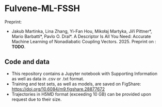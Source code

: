 # Fulvene-ML-FSSH

Preprint:
- Jakub Martinka, Lina Zhang, Yi-Fan Hou, Mikołaj Martyka, Jiří Pittner*, Mario Barbatti*, Pavlo O. Dral*. A Descriptor Is All You Need: Accurate Machine Learning of Nonadiabatic Coupling Vectors. 2025.
Preprint on : __TODO__.

Code and data
-------------

- This repository contains a Jupyter notebook with Supporting Information as well as data in .csv or .txt format.
- Training and test sets, as well as models, are saved on FigShare: https://doi.org/10.6084/m9.figshare.28877672
- Trajectories in H5MD format (exceeding 10 GB) can be provided upon request due to their size.
